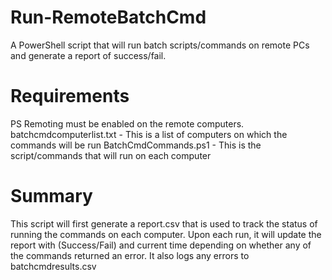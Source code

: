 # Run-RemoteBatchCmd
A PowerShell script that will run batch scripts/commands on remote PCs and generate a report of success/fail.

# Requirements
PS Remoting must be enabled on the remote computers.
batchcmdcomputerlist.txt - This is a list of computers on which the commands will be run
BatchCmdCommands.ps1 - This is the script/commands that will run on each computer
 
# Summary
This script will first generate a report.csv that is used to track the status of running the commands on each computer.
Upon each run, it will update the report with (Success/Fail) and current time depending on whether any of the commands returned an error.
It also logs any errors to batchcmdresults.csv

